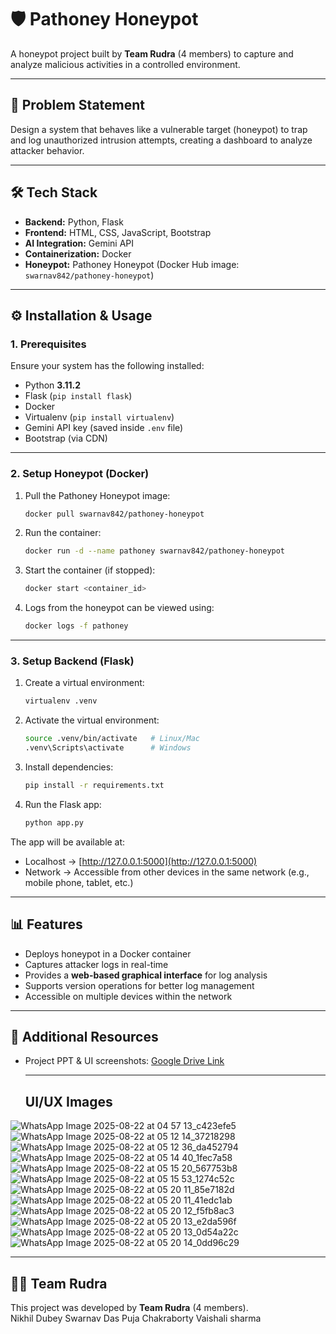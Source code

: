 # 🛡️ Pathoney Honeypot  

A honeypot project built by **Team Rudra** (4 members) to capture and analyze malicious activities in a controlled environment.  

---

## 📌 Problem Statement  
Design a system that behaves like a vulnerable target (honeypot) to trap and log unauthorized intrusion attempts, creating a dashboard to analyze attacker behavior.

---
## 🛠️ Tech Stack  
- **Backend:** Python, Flask  
- **Frontend:** HTML, CSS, JavaScript, Bootstrap  
- **AI Integration:** Gemini API  
- **Containerization:** Docker  
- **Honeypot:** Pathoney Honeypot (Docker Hub image: `swarnav842/pathoney-honeypot`)  

---

## ⚙️ Installation & Usage  

### 1. Prerequisites  
Ensure your system has the following installed:  
- Python **3.11.2**  
- Flask (`pip install flask`)  
- Docker  
- Virtualenv (`pip install virtualenv`)  
- Gemini API key (saved inside `.env` file)  
- Bootstrap (via CDN)  

---

### 2. Setup Honeypot (Docker)  
1. Pull the Pathoney Honeypot image:  
   ```bash
   docker pull swarnav842/pathoney-honeypot
   ```  
2. Run the container:  
   ```bash
   docker run -d --name pathoney swarnav842/pathoney-honeypot
   ```  
3. Start the container (if stopped):  
   ```bash
   docker start <container_id>
   ```  
4. Logs from the honeypot can be viewed using:  
   ```bash
   docker logs -f pathoney
   ```  

---

### 3. Setup Backend (Flask)  
1. Create a virtual environment:  
   ```bash
   virtualenv .venv
   ```  
2. Activate the virtual environment:  
   ```bash
   source .venv/bin/activate   # Linux/Mac
   .venv\Scripts\activate      # Windows
   ```  
3. Install dependencies:  
   ```bash
   pip install -r requirements.txt
   ```  
4. Run the Flask app:  
   ```bash
   python app.py
   ```  

The app will be available at:  
- Localhost → [http://127.0.0.1:5000](http://127.0.0.1:5000)  
- Network → Accessible from other devices in the same network (e.g., mobile phone, tablet, etc.)  

---

## 📊 Features  
- Deploys honeypot in a Docker container  
- Captures attacker logs in real-time  
- Provides a **web-based graphical interface** for log analysis  
- Supports version operations for better log management  
- Accessible on multiple devices within the network  

---

## 📂 Additional Resources  
- Project PPT & UI screenshots: [Google Drive Link](https://drive.google.com/drive/folders/1yIs9KfKWY7Tw48aPzEZ5vN1Vs8XN0Ix0?usp=drive_link)

  ---
  ## UI/UX Images
![WhatsApp Image 2025-08-22 at 04 57 13_c423efe5](https://github.com/user-attachments/assets/7c88eb3a-d2e5-4d62-a1f9-f20ec1ed0ec2)
![WhatsApp Image 2025-08-22 at 05 12 14_37218298](https://github.com/user-attachments/assets/c91b29af-be6f-4e83-a36c-79eca3885919)
![WhatsApp Image 2025-08-22 at 05 12 36_da452794](https://github.com/user-attachments/assets/5b75a004-57c8-4299-b59e-e4fac2df41b3)
![WhatsApp Image 2025-08-22 at 05 14 40_1fec7a58](https://github.com/user-attachments/assets/63b0ca8a-114d-4998-8c72-37f3b9deabc3)
![WhatsApp Image 2025-08-22 at 05 15 20_567753b8](https://github.com/user-attachments/assets/82214f1b-60a0-4b79-951a-07d133902b2e)
![WhatsApp Image 2025-08-22 at 05 15 53_1274c52c](https://github.com/user-attachments/assets/b0bde7d7-af47-491f-95b3-acf4e117885a)
![WhatsApp Image 2025-08-22 at 05 20 11_85e7182d](https://github.com/user-attachments/assets/46b17cf8-260a-4f46-98ef-5d8b73cdfc3f)
![WhatsApp Image 2025-08-22 at 05 20 11_41edc1ab](https://github.com/user-attachments/assets/ec1672cb-9b81-4b8c-8738-f2dc4a14a417)
![WhatsApp Image 2025-08-22 at 05 20 12_f5fb8ac3](https://github.com/user-attachments/assets/35cdbabc-fa34-4412-a44b-0c67ec5cafe2)
![WhatsApp Image 2025-08-22 at 05 20 13_e2da596f](https://github.com/user-attachments/assets/8f42590f-6092-43d1-97f1-57482181e423)
![WhatsApp Image 2025-08-22 at 05 20 13_0d54a22c](https://github.com/user-attachments/assets/5b908437-8eeb-4c04-8304-b75910bcd6b5)
![WhatsApp Image 2025-08-22 at 05 20 14_0dd96c29](https://github.com/user-attachments/assets/357777e0-3eee-44a4-9030-00617b1bfbca)

---


## 👨‍💻 Team Rudra  
This project was developed by **Team Rudra** (4 members).  
Nikhil Dubey
Swarnav Das
Puja Chakraborty
Vaishali sharma
